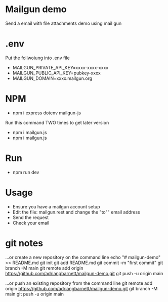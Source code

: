 # Mailgun demo
Send a email with file attachments demo using mail gun

# .env
Put the follwoiung into .env file
- MAILGUN_PRIVATE_API_KEY=xxxx-xxxx-xxxx
- MAILGUN_PUBLIC_API_KEY=pubkey-xxxx
- MAILGUN_DOMAIN=xxxx.mailgun.org


# NPM
- npm i express dotenv mailgun-js

Run this command TWO times to get later version
- npm i mailgun.js
- npm i mailgun.js

# Run
- npm run dev

# Usage
- Ensure you have a mailgun account setup
- Edit the file: mailgun.rest and change the "to"" email address
- Send the request
- Check your email


# git notes
…or create a new repository on the command line
echo "# mailgun-demo" >> README.md
git init
git add README.md
git commit -m "first commit"
git branch -M main
git remote add origin https://github.com/adriangbarnett/mailgun-demo.git
git push -u origin main

…or push an existing repository from the command line
git remote add origin https://github.com/adriangbarnett/mailgun-demo.git
git branch -M main
git push -u origin main